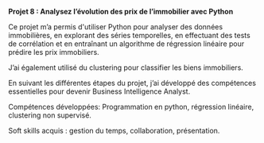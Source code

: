 **Projet 8 : Analysez l’évolution des prix de l’immobilier avec Python**

Ce projet m’a permis d'utiliser Python pour analyser des données immobilières, en explorant des séries temporelles, 
en effectuant des tests de corrélation et en entraînant un algorithme de régression linéaire pour prédire les prix immobiliers.

J’ai également utilisé du clustering pour classifier les biens immobiliers. 

En suivant les différentes étapes du projet, j’ai développé des compétences essentielles pour devenir Business Intelligence Analyst.

Compétences développées: Programmation en python, régression linéaire, clustering non supervisé.

Soft skills acquis : gestion du temps, collaboration, présentation.

